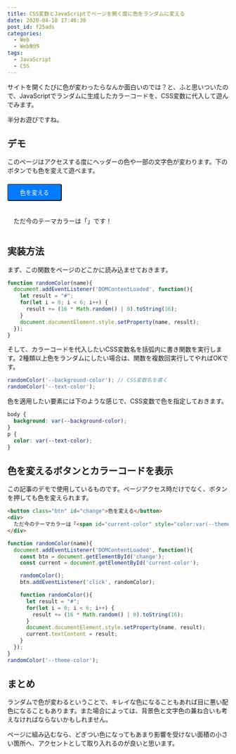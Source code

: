 ```yaml
---
title: CSS変数とJavaScriptでページを開く度に色をランダムに変える
date: 2020-04-18 17:46:30
post_id: f25ads
categories:
  - Web
  - Web制作
tags:
  - JavaScript
  - CSS
---
```


<script>
function randomColor(name){
  document.addEventListener('DOMContentLoaded', function(){
    const btn = document.getElementById('change');
    const current = document.getElementById('current-color');

    randomColor();
    btn.addEventListener('click', randomColor);

    function randomColor(){
      let result = "#";
      for(let i = 0; i < 6; i++) {
        result += (16*Math.random() | 0).toString(16);
      }
      document.documentElement.style.setProperty(name, result);
      current.textContent = result;
    }
  });  
}
randomColor('--theme-color');
</script>


サイトを開くたびに色が変わったらなんか面白いのでは？と、ふと思いついたので、JavaScriptでランダムに生成したカラーコードを、CSS変数に代入して遊んでみます。

半分お遊びですね。



## デモ

このページはアクセスする度にヘッダーの色や一部の文字色が変わります。下のボタンでも色を変えて遊べます。

<button class="btn" id="change">色を変える</button>
<div style="background:var(--bg-color);padding: 1em">
  ただ今のテーマカラーは「<span id="current-color" style="color:var(--theme-color);font-weight:bold;"></span>」です！
</div>



## 実装方法

まず、この関数をページのどこかに読み込ませておきます。

```javascript
function randomColor(name){
  document.addEventListener('DOMContentLoaded', function(){
    let result = "#";
    for(let i = 0; i < 6; i++) {
      result += (16 * Math.random() | 0).toString(16);
    }
    document.documentElement.style.setProperty(name, result);
  });  
}
```


そして、カラーコードを代入したいCSS変数名を括弧内に書き関数を実行します。2種類以上色をランダムにしたい場合は、関数を複数回実行してやればOKです。

```javascript
randomColor('--background-color'); // CSS変数名を書く
randomColor('--text-color');
```

色を適用したい要素には下のような感じで、CSS変数で色を指定しておきます。

```css
body {
  background: var(--background-color);
}
p {
  color: var(--text-color);
}
```


## 色を変えるボタンとカラーコードを表示

この記事のデモで使用しているものです。ページアクセス時だけでなく、ボタンを押しても色を変えられます。

```html
<button class="btn" id="change">色を変える</button>
<div>
  ただ今のテーマカラーは「<span id="current-color" style="color:var(--theme-color);font-weight:bold"></span>」です！
</div>
```

```javascript
function randomColor(name){
  document.addEventListener('DOMContentLoaded', function(){
    const btn = document.getElementById('change');
    const current = document.getElementById('current-color');

    randomColor();
    btn.addEventListener('click', randomColor);

    function randomColor(){
      let result = "#";
      for(let i = 0; i < 6; i++) {
        result += (16 * Math.random() | 0).toString(16);
      }
      document.documentElement.style.setProperty(name, result);
      current.textContent = result;
    }
  });  
}
randomColor('--theme-color');
```


## まとめ

ランダムで色が変わるということで、キレイな色になることもあれば目に悪い配色になることもあります。また場合によっては、背景色と文字色の兼ね合いも考えなければならないかもしれません。

ページに組み込むなら、どぎつい色になってもあまり影響を受けない面積の小さい箇所へ、アクセントとして取り入れるのが良いと思います。


<style>
.btn{
  display:inline-block;
  margin:.5em 0;
  padding:8px 2em;
  background:#007bff;
  color:#fff!important;
  text-decoration:none!important;
  border-radius:4px;
  transition:.15s all ease-in-out
  }
.btn:hover{
  background:#0069d9
}
.btn:active{
  background:#0062cc
}
</style>
